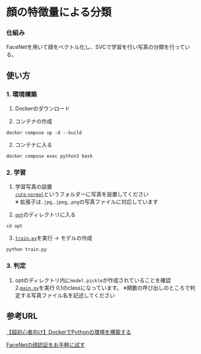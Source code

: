 # 顔の特徴量による分類

### 仕組み
FaceNetを用いて顔をベクトル化し、SVCで学習を行い写真の分類を行っている。

## 使い方
### 1. 環境構築
1. Dockerのダウンロード
   
1. コンテナの作成
``` 
docker compose up -d --build
```
2. コンテナに入る
```
docker compose exec python3 bash
```

### 2. 学習
1. 学習写真の設置  
[`cute`](./opt/photo/cute/),[`normal`](./opt/photo/normal/)というフォルダーに写真を設置してください  
※ 拡張子は`.jpg`,`.jpeg`,`.png`の写真ファイルに対応しています

2. [`opt`](./opt/)のディレクトリに入る
```
cd opt
```
3. [`train.py`](./opt/train.py)を実行 → モデルの作成
```
python train.py
```

### 3. 判定
1. optのディレクトリ内に`model.pickle`が作成されていることを確認
2.[`main.py`](./opt/main.py)を実行
   0,1のclassになっています。
   ※関数の呼び出しのところで判定する写真ファイル名を記述してください


## 参考URL
[【超初心者向け】DockerでPythonの環境を構築する](https://qiita.com/_taketeru/items/1d547e95539d858b29a1)  

[FaceNetの顔認証をお手軽に試す](https://qiita.com/Takuya-Shuto-engineer/items/4dcbadbd16e16c3b1677)
